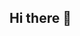 ## Hi there 👋

<!--

👥 We are the Development-Team from the Lixoja Bot and other Lixoja Projects!

🙋‍♀️ We publish code that has something to do with Discord most of the time. We are currently working on a Python wrapper for the Discord API.
We also have a **multifunctional** Discord bot, which includes for example voice activities (not all yet, because we first program lixojapy and then reprogram the bot to use the lixojapy library...), threads, moderation and much more! 
🌈 You can give us suggestions at our repo under the tab "Pull Requests", you can report errors / bugs under the tab "Issues". On our Discord server you can also send suggestions (currently only for our bot) and also report bugs, and ask questions etc and chat in general. 
👩‍💻 We are working on several projects, https://lixojapy.rtfd.io/ you can find the Lixojapy Docs (Not set up yet, but once the lib function is there it will be set up). We have another docs for our Discord bot, you can find it on our Discord server (It's not up to date, we will update it soon).
🍿 Um, snacks I think or something, pizza yes idk...
-->
